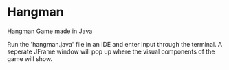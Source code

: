 # Hangman
Hangman Game made in Java

Run the 'hangman.java' file in an IDE and enter input through the terminal.
A seperate JFrame window will pop up where the visual components of the game will show.
